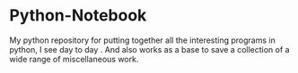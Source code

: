 # Python-Notebook
My python repository for putting together all the interesting programs in python, I see day to day .
And also works as a base to save a collection of a wide range of miscellaneous work.
